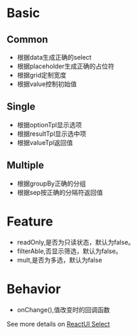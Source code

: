 # Basic
## Common
* 根据data生成正确的select
* 根据placeholder生成正确的占位符
* 根据grid定制宽度
* 根据value控制初始值

## Single
* 根据optionTpl显示选项
* 根据resultTpl显示选中项
* 根据valueTpl返回值

## Multiple
* 根据groupBy正确的分组
* 根据sep按正确的分隔符返回值

# Feature
* readOnly,是否为只读状态，默认为false。
* filterAble,否显示筛选，默认为false。
* mult,是否为多选，默认为false

# Behavior
* onChange(),值改变时的回调函数

See more details on [ReactUI Select]

[ReactUI Select]: http://lobos.github.io/react-ui/#/select